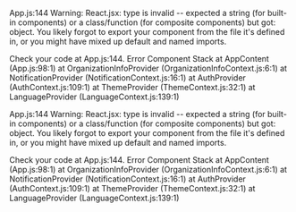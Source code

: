 App.js:144 Warning: React.jsx: type is invalid -- expected a string (for built-in components) or a class/function (for composite components) but got: object. You likely forgot to export your component from the file it's defined in, or you might have mixed up default and named imports.

Check your code at App.js:144. Error Component Stack
at AppContent (App.js:98:1)
at OrganizationInfoProvider (OrganizationInfoContext.js:6:1)
at NotificationProvider (NotificationContext.js:16:1)
at AuthProvider (AuthContext.js:109:1)
at ThemeProvider (ThemeContext.js:32:1)
at LanguageProvider (LanguageContext.js:139:1)

App.js:144 Warning: React.jsx: type is invalid -- expected a string (for built-in components) or a class/function (for composite components) but got: object. You likely forgot to export your component from the file it's defined in, or you might have mixed up default and named imports.

Check your code at App.js:144. Error Component Stack
at AppContent (App.js:98:1)
at OrganizationInfoProvider (OrganizationInfoContext.js:6:1)
at NotificationProvider (NotificationContext.js:16:1)
at AuthProvider (AuthContext.js:109:1)
at ThemeProvider (ThemeContext.js:32:1)
at LanguageProvider (LanguageContext.js:139:1)
